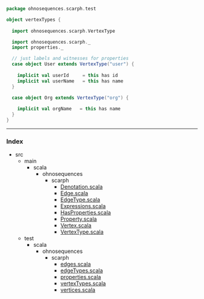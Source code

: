 
```scala
package ohnosequences.scarph.test

object vertexTypes {
  
  import ohnosequences.scarph.VertexType

  import ohnosequences.scarph._
  import properties._

  // just labels and witnesses for properties
  case object User extends VertexType("user") {
    
    implicit val userId     = this has id
    implicit val userName   = this has name
  }

  case object Org extends VertexType("org") {
    
    implicit val orgName   = this has name
  }
}

```


------

### Index

+ src
  + main
    + scala
      + ohnosequences
        + scarph
          + [Denotation.scala][main/scala/ohnosequences/scarph/Denotation.scala]
          + [Edge.scala][main/scala/ohnosequences/scarph/Edge.scala]
          + [EdgeType.scala][main/scala/ohnosequences/scarph/EdgeType.scala]
          + [Expressions.scala][main/scala/ohnosequences/scarph/Expressions.scala]
          + [HasProperties.scala][main/scala/ohnosequences/scarph/HasProperties.scala]
          + [Property.scala][main/scala/ohnosequences/scarph/Property.scala]
          + [Vertex.scala][main/scala/ohnosequences/scarph/Vertex.scala]
          + [VertexType.scala][main/scala/ohnosequences/scarph/VertexType.scala]
  + test
    + scala
      + ohnosequences
        + scarph
          + [edges.scala][test/scala/ohnosequences/scarph/edges.scala]
          + [edgeTypes.scala][test/scala/ohnosequences/scarph/edgeTypes.scala]
          + [properties.scala][test/scala/ohnosequences/scarph/properties.scala]
          + [vertexTypes.scala][test/scala/ohnosequences/scarph/vertexTypes.scala]
          + [vertices.scala][test/scala/ohnosequences/scarph/vertices.scala]

[main/scala/ohnosequences/scarph/Denotation.scala]: ../../../../main/scala/ohnosequences/scarph/Denotation.scala.md
[main/scala/ohnosequences/scarph/Edge.scala]: ../../../../main/scala/ohnosequences/scarph/Edge.scala.md
[main/scala/ohnosequences/scarph/EdgeType.scala]: ../../../../main/scala/ohnosequences/scarph/EdgeType.scala.md
[main/scala/ohnosequences/scarph/Expressions.scala]: ../../../../main/scala/ohnosequences/scarph/Expressions.scala.md
[main/scala/ohnosequences/scarph/HasProperties.scala]: ../../../../main/scala/ohnosequences/scarph/HasProperties.scala.md
[main/scala/ohnosequences/scarph/Property.scala]: ../../../../main/scala/ohnosequences/scarph/Property.scala.md
[main/scala/ohnosequences/scarph/Vertex.scala]: ../../../../main/scala/ohnosequences/scarph/Vertex.scala.md
[main/scala/ohnosequences/scarph/VertexType.scala]: ../../../../main/scala/ohnosequences/scarph/VertexType.scala.md
[test/scala/ohnosequences/scarph/edges.scala]: edges.scala.md
[test/scala/ohnosequences/scarph/edgeTypes.scala]: edgeTypes.scala.md
[test/scala/ohnosequences/scarph/properties.scala]: properties.scala.md
[test/scala/ohnosequences/scarph/vertexTypes.scala]: vertexTypes.scala.md
[test/scala/ohnosequences/scarph/vertices.scala]: vertices.scala.md